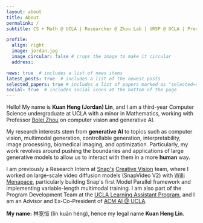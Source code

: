 ```yaml
---
layout: about
title: About
permalink: /
subtitle: CS + Math @ UCLA | Researcher @ Zhou Lab | URSP @ UCLA | Prev Research @ Snap

profile:
  align: right
  image: jordan.jpg
  image_circular: false # crops the image to make it circular
  address:

news: true  # includes a list of news items
latest_posts: true  # includes a list of the newest posts
selected_papers: true # includes a list of papers marked as "selected={true}"
social: true  # includes social icons at the bottom of the page
---
```


Hello! My name is **Kuan Heng (Jordan) Lin**, and I am a third-year Computer Science undergraduate at UCLA with a minor in Mathematics, working with Professor [Bolei Zhou](https://boleizhou.github.io/) on computer vision and generative AI.

My research interests stem from **generative AI** to topics such as computer vision, multimodal generation, controllable generation, interpretability, image processing, biomedical imaging, and optimization. Particularly, my work revolves around pushing the boundaries and applications of large generative models to allow us to interact with them in a more **human** way.

I am previously a Research Intern at [Snap's](https://research.snap.com/) [Creative Vision](https://research.snap.com/team/category/creative-vision.html) team, where I worked on large-scale video diffusion models (SnapVideo V2) with [Willi Menapace](https://www.willimenapace.com/), particularly building Snap's first Model Parallel framework and implementing variable-length multimodal training. I am also part of the Program Development Team at the [UCLA Learning Assistant Program](https://ceils.ucla.edu/learning-communities-trainings/learning-assistant-program/), and I am an Advisor and Ex-Co-President of [ACM AI @ UCLA](https://ai.uclaacm.com).

**My name:** 林宽恒 (lín kuān héng), hence my legal name <b>Kuan Heng Lin</b>.

